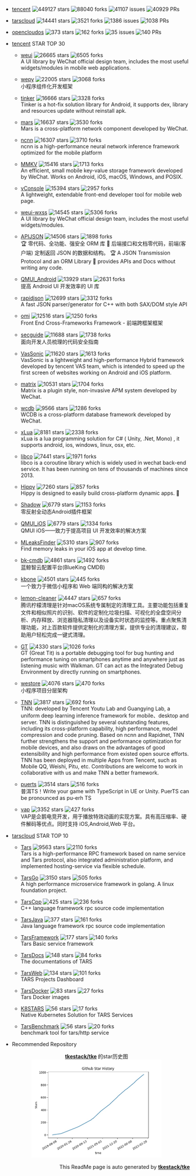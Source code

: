 
+ [tencent](https://github.com/tencent)
![449127 stars](https://img.shields.io/badge/Stars-449127-green)
![88040 forks](https://img.shields.io/badge/Forks-88040-green)
![41107 issues](https://img.shields.io/badge/Issues-41107-green)
![40929 PRs](https://img.shields.io/badge/PRs-40929-green)

+ [tarscloud](https://github.com/tarscloud)
![14441 stars](https://img.shields.io/badge/Stars-14441-green)
![3521 forks](https://img.shields.io/badge/Forks-3521-green)
![1386 issues](https://img.shields.io/badge/Issues-1386-green)
![1038 PRs](https://img.shields.io/badge/PRs-1038-green)

+ [opencloudos](https://github.com/opencloudos)
![373 stars](https://img.shields.io/badge/Stars-373-green)
![162 forks](https://img.shields.io/badge/Forks-162-green)
![35 issues](https://img.shields.io/badge/Issues-35-green)
![140 PRs](https://img.shields.io/badge/PRs-140-green)



+ [tencent](https://github.com/tencent) STAR TOP 30
    
    + [weui](https://github.com/tencent/weui) 
    ![26665 stars](https://img.shields.io/badge/Stars-26665-green)
    ![6505 forks](https://img.shields.io/badge/Forks-6505-green)  
    A UI library by WeChat official design team, includes the most useful widgets/modules in mobile web applications.
    
    + [wepy](https://github.com/tencent/wepy) 
    ![22005 stars](https://img.shields.io/badge/Stars-22005-green)
    ![3068 forks](https://img.shields.io/badge/Forks-3068-green)  
    小程序组件化开发框架
    
    + [tinker](https://github.com/tencent/tinker) 
    ![16666 stars](https://img.shields.io/badge/Stars-16666-green)
    ![3328 forks](https://img.shields.io/badge/Forks-3328-green)  
    Tinker is a hot-fix solution library for Android, it supports dex, library and resources update without reinstall apk.
    
    + [mars](https://github.com/tencent/mars) 
    ![16637 stars](https://img.shields.io/badge/Stars-16637-green)
    ![3530 forks](https://img.shields.io/badge/Forks-3530-green)  
    Mars is a cross-platform network component  developed by WeChat.
    
    + [ncnn](https://github.com/tencent/ncnn) 
    ![16307 stars](https://img.shields.io/badge/Stars-16307-green)
    ![3710 forks](https://img.shields.io/badge/Forks-3710-green)  
    ncnn is a high-performance neural network inference framework optimized for the mobile platform
    
    + [MMKV](https://github.com/tencent/MMKV) 
    ![15416 stars](https://img.shields.io/badge/Stars-15416-green)
    ![1713 forks](https://img.shields.io/badge/Forks-1713-green)  
    An efficient, small mobile key-value storage framework developed by WeChat. Works on Android, iOS, macOS, Windows, and POSIX.
    
    + [vConsole](https://github.com/tencent/vConsole) 
    ![15394 stars](https://img.shields.io/badge/Stars-15394-green)
    ![2957 forks](https://img.shields.io/badge/Forks-2957-green)  
    A lightweight, extendable front-end developer tool for mobile web page.
    
    + [weui-wxss](https://github.com/tencent/weui-wxss) 
    ![14545 stars](https://img.shields.io/badge/Stars-14545-green)
    ![5306 forks](https://img.shields.io/badge/Forks-5306-green)  
    A UI library by WeChat official design team, includes the most useful widgets/modules.
    
    + [APIJSON](https://github.com/tencent/APIJSON) 
    ![14506 stars](https://img.shields.io/badge/Stars-14506-green)
    ![1898 forks](https://img.shields.io/badge/Forks-1898-green)  
    🏆 零代码、全功能、强安全 ORM 库 🚀 后端接口和文档零代码，前端(客户端) 定制返回 JSON 的数据和结构。 🏆 A JSON Transmission Protocol and an ORM Library 🚀  provides APIs and Docs without writing any code.
    
    + [QMUI_Android](https://github.com/tencent/QMUI_Android) 
    ![13929 stars](https://img.shields.io/badge/Stars-13929-green)
    ![2631 forks](https://img.shields.io/badge/Forks-2631-green)  
    提高 Android UI 开发效率的 UI 库
    
    + [rapidjson](https://github.com/tencent/rapidjson) 
    ![12699 stars](https://img.shields.io/badge/Stars-12699-green)
    ![3312 forks](https://img.shields.io/badge/Forks-3312-green)  
    A fast JSON parser/generator for C++ with both SAX/DOM style API
    
    + [omi](https://github.com/tencent/omi) 
    ![12516 stars](https://img.shields.io/badge/Stars-12516-green)
    ![1250 forks](https://img.shields.io/badge/Forks-1250-green)  
     Front End Cross-Frameworks Framework - 前端跨框架框架
    
    + [secguide](https://github.com/tencent/secguide) 
    ![11688 stars](https://img.shields.io/badge/Stars-11688-green)
    ![1738 forks](https://img.shields.io/badge/Forks-1738-green)  
    面向开发人员梳理的代码安全指南
    
    + [VasSonic](https://github.com/tencent/VasSonic) 
    ![11620 stars](https://img.shields.io/badge/Stars-11620-green)
    ![1613 forks](https://img.shields.io/badge/Forks-1613-green)  
    VasSonic is a lightweight and high-performance Hybrid framework developed by tencent VAS team, which is intended to speed up the first screen of websites working on Android and iOS platform. 
    
    + [matrix](https://github.com/tencent/matrix) 
    ![10531 stars](https://img.shields.io/badge/Stars-10531-green)
    ![1704 forks](https://img.shields.io/badge/Forks-1704-green)  
    Matrix is a plugin style, non-invasive APM system developed by WeChat.
    
    + [wcdb](https://github.com/tencent/wcdb) 
    ![9566 stars](https://img.shields.io/badge/Stars-9566-green)
    ![1286 forks](https://img.shields.io/badge/Forks-1286-green)  
    WCDB is a cross-platform database framework developed by WeChat.
    
    + [xLua](https://github.com/tencent/xLua) 
    ![8181 stars](https://img.shields.io/badge/Stars-8181-green)
    ![2338 forks](https://img.shields.io/badge/Forks-2338-green)  
    xLua is a lua programming solution for  C# ( Unity, .Net, Mono) , it supports android, ios, windows, linux, osx, etc.
    
    + [libco](https://github.com/tencent/libco) 
    ![7441 stars](https://img.shields.io/badge/Stars-7441-green)
    ![1971 forks](https://img.shields.io/badge/Forks-1971-green)  
    libco is a coroutine library which is widely used in wechat  back-end service. It has been running on tens of thousands of machines since 2013.
    
    + [Hippy](https://github.com/tencent/Hippy) 
    ![7260 stars](https://img.shields.io/badge/Stars-7260-green)
    ![857 forks](https://img.shields.io/badge/Forks-857-green)  
    Hippy is designed to easily build cross-platform dynamic apps. 👏
    
    + [Shadow](https://github.com/tencent/Shadow) 
    ![6779 stars](https://img.shields.io/badge/Stars-6779-green)
    ![1153 forks](https://img.shields.io/badge/Forks-1153-green)  
    零反射全动态Android插件框架
    
    + [QMUI_iOS](https://github.com/tencent/QMUI_iOS) 
    ![6779 stars](https://img.shields.io/badge/Stars-6779-green)
    ![1334 forks](https://img.shields.io/badge/Forks-1334-green)  
    QMUI iOS——致力于提高项目 UI 开发效率的解决方案
    
    + [MLeaksFinder](https://github.com/tencent/MLeaksFinder) 
    ![5310 stars](https://img.shields.io/badge/Stars-5310-green)
    ![907 forks](https://img.shields.io/badge/Forks-907-green)  
    Find memory leaks in your iOS app at develop time.
    
    + [bk-cmdb](https://github.com/tencent/bk-cmdb) 
    ![4861 stars](https://img.shields.io/badge/Stars-4861-green)
    ![1492 forks](https://img.shields.io/badge/Forks-1492-green)  
    蓝鲸智云配置平台(BlueKing CMDB)
    
    + [kbone](https://github.com/tencent/kbone) 
    ![4501 stars](https://img.shields.io/badge/Stars-4501-green)
    ![445 forks](https://img.shields.io/badge/Forks-445-green)  
    一个致力于微信小程序和 Web 端同构的解决方案
    
    + [lemon-cleaner](https://github.com/tencent/lemon-cleaner) 
    ![4447 stars](https://img.shields.io/badge/Stars-4447-green)
    ![657 forks](https://img.shields.io/badge/Forks-657-green)  
    腾讯柠檬清理是针对macOS系统专属制定的清理工具。主要功能包括重复文件和相似照片的识别、软件的定制化垃圾扫描、可视化的全盘空间分析、内存释放、浏览器隐私清理以及设备实时状态的监控等。重点聚焦清理功能，对上百款软件提供定制化的清理方案，提供专业的清理建议，帮助用户轻松完成一键式清理。
    
    + [GT](https://github.com/tencent/GT) 
    ![4330 stars](https://img.shields.io/badge/Stars-4330-green)
    ![1026 forks](https://img.shields.io/badge/Forks-1026-green)  
    GT (Great Tit) is a portable debugging tool for bug hunting and performance tuning on smartphones anytime and anywhere just as listening music with Walkman. GT can act as the Integrated Debug Environment by directly running on smartphones.
    
    + [westore](https://github.com/tencent/westore) 
    ![4076 stars](https://img.shields.io/badge/Stars-4076-green)
    ![470 forks](https://img.shields.io/badge/Forks-470-green)  
    小程序项目分层架构
    
    + [TNN](https://github.com/tencent/TNN) 
    ![3817 stars](https://img.shields.io/badge/Stars-3817-green)
    ![692 forks](https://img.shields.io/badge/Forks-692-green)  
    TNN: developed by Tencent Youtu Lab and Guangying Lab, a uniform deep learning inference framework for mobile、desktop and server. TNN is distinguished by several outstanding features, including its cross-platform capability, high performance, model compression and code pruning. Based on ncnn and Rapidnet, TNN further strengthens the support and performance optimization for mobile devices, and also draws on the advantages of good extensibility and high performance from existed open source efforts. TNN has been deployed in multiple Apps from Tencent, such as Mobile QQ, Weishi, Pitu, etc. Contributions are welcome to work in collaborative with us and make TNN a better framework. 
    
    + [puerts](https://github.com/tencent/puerts) 
    ![3514 stars](https://img.shields.io/badge/Stars-3514-green)
    ![516 forks](https://img.shields.io/badge/Forks-516-green)  
    普洱TS！Write your game with TypeScript in UE or Unity. PuerTS can be pronounced as pu-erh TS
    
    + [vap](https://github.com/tencent/vap) 
    ![3352 stars](https://img.shields.io/badge/Stars-3352-green)
    ![427 forks](https://img.shields.io/badge/Forks-427-green)  
    VAP是企鹅电竞开发，用于播放特效动画的实现方案。具有高压缩率、硬件解码等优点。同时支持 iOS,Android,Web 平台。
    

+ [tarscloud](https://github.com/tarscloud) STAR TOP 10
    
    + [Tars](https://github.com/tarscloud/Tars) 
    ![9563 stars](https://img.shields.io/badge/Stars-9563-green)
    ![2110 forks](https://img.shields.io/badge/Forks-2110-green)  
    Tars is a high-performance RPC framework based on name service and Tars protocol, also integrated administration platform, and implemented hosting-service via flexible schedule.
    
    + [TarsGo](https://github.com/tarscloud/TarsGo) 
    ![3150 stars](https://img.shields.io/badge/Stars-3150-green)
    ![505 forks](https://img.shields.io/badge/Forks-505-green)  
    A  high performance microservice  framework  in golang. A linux foundation project.
    
    + [TarsCpp](https://github.com/tarscloud/TarsCpp) 
    ![425 stars](https://img.shields.io/badge/Stars-425-green)
    ![236 forks](https://img.shields.io/badge/Forks-236-green)  
    C++ language framework rpc source code implementation
    
    + [TarsJava](https://github.com/tarscloud/TarsJava) 
    ![377 stars](https://img.shields.io/badge/Stars-377-green)
    ![161 forks](https://img.shields.io/badge/Forks-161-green)  
    Java language framework rpc source code implementation
    
    + [TarsFramework](https://github.com/tarscloud/TarsFramework) 
    ![177 stars](https://img.shields.io/badge/Stars-177-green)
    ![140 forks](https://img.shields.io/badge/Forks-140-green)  
    Tars Basic service framework
    
    + [TarsDocs](https://github.com/tarscloud/TarsDocs) 
    ![148 stars](https://img.shields.io/badge/Stars-148-green)
    ![84 forks](https://img.shields.io/badge/Forks-84-green)  
    The documentations of TARS
    
    + [TarsWeb](https://github.com/tarscloud/TarsWeb) 
    ![134 stars](https://img.shields.io/badge/Stars-134-green)
    ![101 forks](https://img.shields.io/badge/Forks-101-green)  
    TARS Projects Dashboard
    
    + [TarsDocker](https://github.com/tarscloud/TarsDocker) 
    ![83 stars](https://img.shields.io/badge/Stars-83-green)
    ![27 forks](https://img.shields.io/badge/Forks-27-green)  
    Tars Docker  images
    
    + [K8STARS](https://github.com/tarscloud/K8STARS) 
    ![56 stars](https://img.shields.io/badge/Stars-56-green)
    ![17 forks](https://img.shields.io/badge/Forks-17-green)  
    Native Kubernetes  Solution for TARS Services
    
    + [TarsBenchmark](https://github.com/tarscloud/TarsBenchmark) 
    ![56 stars](https://img.shields.io/badge/Stars-56-green)
    ![20 forks](https://img.shields.io/badge/Forks-20-green)  
    benchmark tool for tars/http service
    


+ Recommended Repository  
<p align="center">
      <strong>
        <a href="https://github.com/tkestack/tke" target="_blank">tkestack/tke</a>
      </strong>  的star历史图
  <br>
  <img src="https://raw.githubusercontent.com/ButterAndButterfly/GithubTools/master/data/stars_history.jpg" width="350px"></img>    
</p>

<p align="right">
      This ReadMe page is auto generated by 
      <strong>
        <a href="https://github.com/tkestack/tke" target="_blank">tkestack/tke</a><br>
      </strong>   
</p>